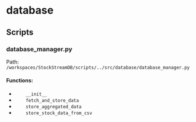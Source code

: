 # database

## Scripts

### database_manager.py

Path: `/workspaces/StockStreamDB/scripts/../src/database/database_manager.py`

#### Functions:

- `    __init__`
- `    fetch_and_store_data`
- `    store_aggregated_data`
- `    store_stock_data_from_csv`
